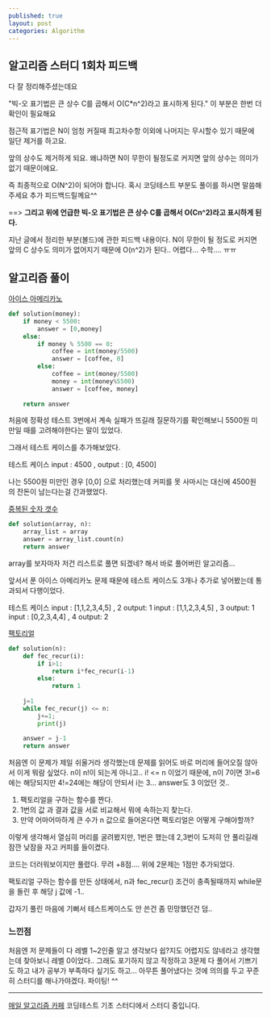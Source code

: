 ```yaml
---
published: true
layout: post
categories: Algorithm
---
```


## 알고리즘 스터디 1회차 피드백

다 잘 정리해주셨는데요

"빅-오 표기법은 큰 상수 C를 곱해서 O(C*n^2)라고 표시하게 된다." 이 부분은 한번 더 확인이 필요해요

점근적 표기법은 N이 엄청 커질때 최고차수항 이외에 나머지는 무시할수 있기 때문에 일단 제거를 하고요.

앞의 상수도 제거하게 되요. 왜냐하면 N이 무한이 될정도로 커지면 앞의 상수는 의미가 없기 때문이에요.

즉 최종적으로 O(N^2)이 되어야 합니다. 혹시 코딩테스트 부분도 풀이를 하시면 말씀해주세요 추가 피드백드릴께요^^

==> **그리고 위에 언급한 빅-오 표기법은 큰 상수 C를 곱해서 O(Cn^2)라고 표시하게 된다.**

지난 글에서 정리한 부분(볼드)에 관한 피드백 내용이다. N이 무한이 될 정도로 커지면 앞의 C 상수도 의미가 없어지기 때문에 O(n^2)가 된다.. 어렵다... 수학.... ㅠㅠ


## 알고리즘 풀이

[아이스 아메리카노](https://school.programmers.co.kr/learn/courses/30/lessons/120819)

```python
def solution(money):
    if money < 5500:
        answer = [0,money]
    else:
        if money % 5500 == 0:
            coffee = int(money/5500)
            answer = [coffee, 0]
        else:
            coffee = int(money/5500)
            money = int(money%5500)
            answer = [coffee, money]
    
    return answer
```

처음에 정확성 테스트 3번에서 계속 실패가 뜨길래 질문하기를 확인해보니 5500원 미만일 때를 고려해야한다는 말이 있었다.

그래서 테스트 케이스를 추가해보았다.

테스트 케이스
input : 4500 , output : [0, 4500]

나는 5500원 미만인 경우 [0,0] 으로 처리했는데 커피를 못 사마시는 대신에 4500원의 잔돈이 남는다는걸 간과했었다.

[중복된 숫자 갯수](https://school.programmers.co.kr/learn/courses/30/lessons/120583)

```python
def solution(array, n):
    array_list = array
    answer = array_list.count(n)
    return answer
```

array를 보자마자 저건 리스트로 풀면 되겠네? 해서 바로 풀어버린 알고리즘...

앞서서 푼 아이스 아메리카노 문제 때문에 테스트 케이스도 3개나 추가로 넣어봤는데 통과되서 다행이었다.

테스트 케이스
input : [1,1,2,3,4,5] , 2 output: 1
input : [1,1,2,3,4,5] , 3 output: 1
input : [0,2,3,4,4] , 4 output: 2

[팩토리얼](https://school.programmers.co.kr/learn/courses/30/lessons/120848)

```python
def solution(n):
    def fec_recur(i):
        if i>1:
            return i*fec_recur(i-1)
        else:
            return 1
    
    j=1
    while fec_recur(j) <= n:
        j+=1;
        print(j)
        
    answer = j-1
    return answer
```
처음엔 이 문제가 제일 쉬울거라 생각했는데 문제를 읽어도 바로 머리에 들어오질 않아서 이게 뭐람 싶었다. n이 n!이 되는게 아니고.. i! <= n 이었기 때문에,
n이 7이면 3!=6에는 해당되지만 4!=24에는 해당이 안되서 i는 3... answer도 3 이었던 것..

1. 팩토리얼을 구하는 함수를 짠다.
2. 1번의 값 과 결과 값을 서로 비교해서 뭐에 속하는지 찾는다.
3. 만약 어마어마하게 큰 수가 n 값으로 들어온다면 팩토리얼은 어떻게 구해야할까?

이렇게 생각해서 열심히 머리를 굴려봤지만, 1번은 했는데 2,3번이 도저히 안 풀리길래 잠깐 낮잠을 자고 커피를 들이켰다.

코드는 더러워보이지만 풀렸다. 무려 +8점.... 위에 2문제는 1점만 추가되었다.

팩토리얼 구하는 함수를 만든 상태에서, n과 fec_recur() 조건이 충족될때까지 while문을 돌린 후 해당 j 값에 -1..

갑자기 풀린 마음에 기뻐서 테스트케이스도 안 쓴건 좀 민망했던건 덤..

### 느낀점
처음엔 저 문제들이 다 레벨 1~2인줄 알고 생각보다 쉽?지도 어렵지도 않네라고 생각했는데 찾아보니 레벨 0이었다..
그래도 포기하지 않고 작정하고 3문제 다 풀어서 기쁘기도 하고 내가 공부가 부족하다 싶기도 하고... 아무튼 풀어냈다는 것에 의의를 두고 꾸준히 스터디를 해나가야겠다. 파이팅! ^^

---

[매일 알고리즘 카페](https://cafe.naver.com/dremdeveloper/948) 코딩테스트 기초 스터디에서 스터디 중입니다.
